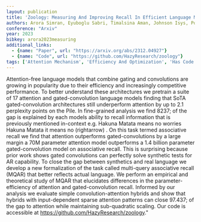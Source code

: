 ```yaml
---
layout: publication
title: 'Zoology: Measuring And Improving Recall In Efficient Language Models'
authors: Arora Simran, Eyuboglu Sabri, Timalsina Aman, Johnson Isys, Poli Michael, Zou James, Rudra Atri, Ré Christopher
conference: "Arxiv"
year: 2023
bibkey: arora2023measuring
additional_links:
  - {name: "Paper", url: "https://arxiv.org/abs/2312.04927"}
  - {name: "Code", url: "https://github.com/HazyResearch/zoology"}
tags: ['Attention Mechanism', 'Efficiency And Optimization', 'Has Code', 'Model Architecture']
---
```

Attention-free language models that combine gating and convolutions are growing in popularity due to their efficiency and increasingly competitive performance. To better understand these architectures we pretrain a suite of 17 attention and gated-convolution language models finding that SoTA gated-convolution architectures still underperform attention by up to 2.1 perplexity points on the Pile. In fine-grained analysis we find 8237; of the gap is explained by each models ability to recall information that is previously mentioned in-context e.g. Hakuna Matata means no worries Hakuna Matata it means no (rightarrow) . On this task termed associative recall we find that attention outperforms gated-convolutions by a large margin a 70M parameter attention model outperforms a 1.4 billion parameter gated-convolution model on associative recall. This is surprising because prior work shows gated convolutions can perfectly solve synthetic tests for AR capability. To close the gap between synthetics and real language we develop a new formalization of the task called multi-query associative recall (MQAR) that better reflects actual language. We perform an empirical and theoretical study of MQAR that elucidates differences in the parameter-efficiency of attention and gated-convolution recall. Informed by our analysis we evaluate simple convolution-attention hybrids and show that hybrids with input-dependent sparse attention patterns can close 97.437; of the gap to attention while maintaining sub-quadratic scaling. Our code is accessible at https://github.com/HazyResearch/zoology."
